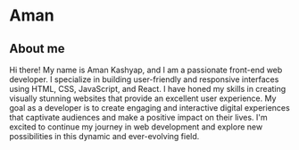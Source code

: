 # Aman
## About me

Hi there! My name is Aman Kashyap, and I am a passionate front-end web developer. I specialize in building user-friendly and responsive interfaces using HTML, CSS, JavaScript, and React. I have honed my skills in creating visually stunning websites that provide an excellent user experience. My goal as a developer is to create engaging and interactive digital experiences that captivate audiences and make a positive impact on their lives. I'm excited to continue my journey in web development and explore new possibilities in this dynamic and ever-evolving field.
